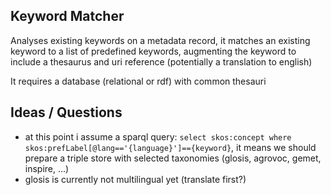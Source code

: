 
## Keyword Matcher

Analyses existing keywords on a metadata record, it matches an existing keyword to a list of predefined keywords, augmenting the keyword to include a thesaurus and uri reference (potentially a translation to english)

It requires a database (relational or rdf) with common thesauri

## Ideas / Questions

- at this point i assume a sparql query: `select skos:concept where skos:prefLabel[@lang=='{language}']=={keyword}`, it means we should prepare a triple store with selected taxonomies (glosis, agrovoc, gemet, inspire, ...)
- glosis is currently not multilingual yet (translate first?)



